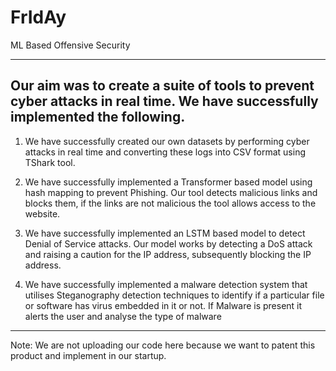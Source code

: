 # FrIdAy
ML Based Offensive Security

--------------------------------------------------------------------------------------------
Our aim was to create a suite of tools to prevent cyber attacks in real time. We have 
successfully implemented the following. 
--------------------------------------------------------------------------------------------

1. We have successfully created our own datasets by performing cyber attacks in real time 
and converting these logs into CSV format using TShark tool.

2. We have successfully implemented a Transformer based model using hash mapping to 
prevent Phishing. Our tool detects malicious links and blocks them, if the links are not 
malicious the tool allows access to the website.

3. We have successfully implemented an LSTM based model to detect Denial of Service 
attacks. Our model works by detecting a DoS attack and raising a caution for the IP 
address, subsequently blocking the IP address. 

4. We have successfully implemented a malware detection system that utilises 
Steganography detection techniques to identify if a particular file or software has virus 
embedded in it or not. If Malware is present it alerts the user and analyse the type of 
malware

---------------------------------------------------------------------------------------------

Note: We are not uploading our code here because we want to patent this product and implement in our startup.

